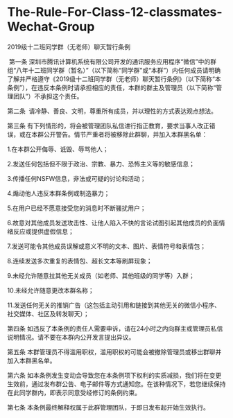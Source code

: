 # The-Rule-For-Class-12-classmates-Wechat-Group
2019级十二班同学群（无老师）聊天暂行条例

 第一条 深圳市腾讯计算机系统有限公司开发的通讯服务应用程序“微信”中的群组“八年十二班同学群（暂名）”（以下简称“同学群”或“本群”）内任何成员请明确了解并严格遵守《2019级十二班同学群（无老师）聊天暂行条例》（以下简称“本条例”），在违反本条例时请承担相应的责任，本群的群主及管理员（以下简称“管理团队”）不承担这个责任。 

第二条  请冷静、善良、文明，尊重所有成员，并以理性的方式表达观点想法。

第三条 有下列情形的，将会被管理团队私信进行指正教育，要求当事人改正错误，或在本群公开警告。情节严重者将被移除此群聊，并加入本群黑名单：

1.在本群公开侮辱、诋毁、辱骂他人；

2.发送任何包括但不限于政治、宗教、暴力、恐怖主义等的敏感信息；

3.传播任何NSFW信息，非法或可疑的讨论和活动；

4.煽动他人违反本群条例或制造暴力；

5.在用户已经不愿意接受您的消息时不断骚扰用户；

6.故意对其他成员发送攻击性、让他人陷入不快的言论试图引起其他成员的负面情绪反应或提供虚假信息；

7.发送可能令其他成员误解或意义不明的文本、图片、表情符号和表情包；

8.连续发送多次重复的表情包、超长文本等刷屏现象；

9.未经允许随意拉其他无关成员（如老师、其他班级的同学等）入群；

10.未经允许随意更改本群名称；

11.发送任何无关的推销广告（这包括主动引用和链接到其他无关的微信小程序、社交媒体、社区及转发聊天）；


第四条 如违反了本条例的责任人需要申诉，请在24小时之内向群主或管理员私信说明情况。请不要在本群内公开发言提出异议。
 
 
第五条 本群管理员不得滥用职权，滥用职权的可能会被撤除管理员或移出群聊并加入本群黑名单。
 
 
第六条 如本条例发生变动会导致您在本条例项下权利的实质减损，我们将在变更生效前，通过发布群公告、电子邮件等方式通知您。在该种情况下，若您继续保持在此同学群内，即表示同意受经修订的条例约束。


第七条 本条例最终解释权属于此群管理团队，于即日发布起开始生效执行。
